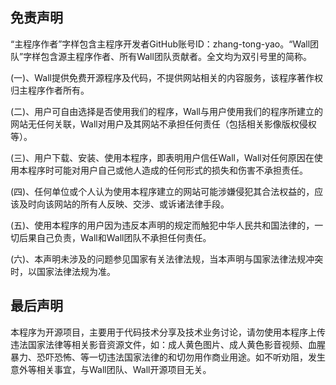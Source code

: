 ## 免责声明

“主程序作者”字样包含主程序开发者GitHub账号ID：zhang-tong-yao。“Wall团队”字样包含源主程序作者、所有Wall团队贡献者。全文均为双引号里的简称。

(一)、Wall提供免费开源程序及代码，不提供网站相关的内容服务，该程序著作权归主程序作者所有。

(二)、用户可自由选择是否使用我们的程序，Wall与用户使用我们的程序所建立的网站无任何关联，Wall对用户及其网站不承担任何责任（包括相关影像版权侵权等）。

(三)、用户下载、安装、使用本程序，即表明用户信任Wall，Wall对任何原因在使用本程序时可能对用户自己或他人造成的任何形式的损失和伤害不承担责任。

(四)、任何单位或个人认为使用本程序建立的网站可能涉嫌侵犯其合法权益的，应该及时向该网站的所有人反映、交涉、或诉诸法律手段。

(五)、使用本程序的用户因为违反本声明的规定而触犯中华人民共和国法律的，一切后果自己负责，Wall和Wall团队不承担任何责任。

(六)、本声明未涉及的问题参见国家有关法律法规，当本声明与国家法律法规冲突时，以国家法律法规为准。


## 最后声明

本程序为开源项目，主要用于代码技术分享及技术业务讨论，请勿使用本程序上传违法国家法律等相关影音资源文件，如：成人黄色图片、成人黄色影音视频、血腥暴力、恐吓恐怖、等一切违法国家法律的和切勿用作商业用途。如不听劝阻，发生意外等相关事宜，与Wall团队、Wall开源项目无关。